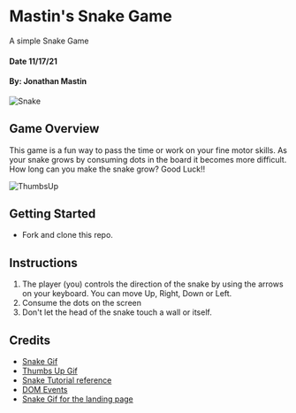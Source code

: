 # Mastin's Snake Game
A simple Snake Game
#### Date 11/17/21
#### By: Jonathan Mastin

![Snake](https://mir-s3-cdn-cf.behance.net/project_modules/disp/1ff61150353689.58cebfc53e8bf.gif)



## Game Overview
This game is a fun way to pass the time or work on your fine motor skills. As your snake grows by consuming dots in the board it becomes more difficult. How long can you make the snake grow? Good Luck!!

![ThumbsUp](https://66.media.tumblr.com/tumblr_m43fenS4rJ1rqfhi2o1_250.gif)



## Getting Started
- Fork and clone this repo.



## Instructions
1. The player (you) controls the direction of the snake by using the arrows on your keyboard. You can move Up, Right, Down or Left.
2. Consume the dots on the screen
3. Don't let the head of the snake touch a wall or itself.




## Credits
- [Snake Gif](https://www.behance.net/gallery/50353689/ANIMATED-GIFS)
- [Thumbs Up Gif](https://wifflegif.com/gifs/713382-double-thumbs-up-two-thumbs-up-gif)
- [Snake Tutorial reference](https://www.freecodecamp.org/news/how-to-build-a-snake-game-in-javascript/)
- [DOM Events](https://www.w3schools.com/jsref/dom_obj_event.asp)
- [Snake Gif for the landing page](https://petamind.com/smooth-nature-snake-game-redev-with-kotlin-part-3/)
